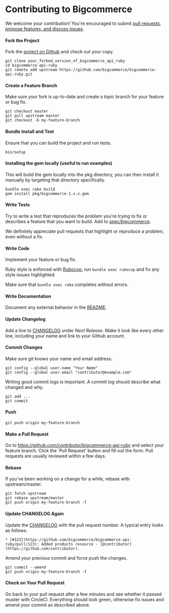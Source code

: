 # Contributing to Bigcommerce

We welcome your contribution! You're encouraged to submit [pull requests](https://github.com/bigcommerce/bigcommerce-api-ruby/pulls), [propose features, and discuss issues](https://github.com/bigcommerce/bigcommerce-api-ruby/issues).

#### Fork the Project

Fork the [project on Github](https://github.com/bigcommerce/bigcommerce-api-ruby) and check out your copy.

```
git clone your_forked_version_of_bigcommerce_api_ruby
cd bigcommerce-api-ruby
git remote add upstream https://github.com/bigcommerce/bigcommerce-api-ruby.git
```

#### Create a Feature Branch

Make sure your fork is up-to-date and create a topic branch for your feature or bug fix.

```
git checkout master
git pull upstream master
git checkout -b my-feature-branch
```

#### Bundle Install and Test

Ensure that you can build the project and run tests.

```
bin/setup
```

#### Installing the gem locally (useful to run examples)

This will build the gem locally into the pkg directory, you can then install it manually by targeting that directory specifically.

```
bundle exec rake build
gem install pkg/bigcommerce-1.x.x.gem
```

#### Write Tests

Try to write a test that reproduces the problem you're trying to fix or describes a feature that you want to build. Add to [spec/bigcommerce](spec/bigcommerce).

We definitely appreciate pull requests that highlight or reproduce a problem, even without a fix.

#### Write Code

Implement your feature or bug fix.

Ruby style is enforced with [Rubocop](https://github.com/bbatsov/rubocop), run `bundle exec rubocop` and fix any style issues highlighted.

Make sure that `bundle exec rake` completes without errors.

#### Write Documentation

Document any external behavior in the [README](README.md).

#### Update Changelog

Add a line to [CHANGELOG](CHANGELOG.md) under *Next Release*. Make it look like every other line, including your name and link to your Github account.

#### Commit Changes

Make sure git knows your name and email address:

```
git config --global user.name "Your Name"
git config --global user.email "contributor@example.com"
```

Writing good commit logs is important. A commit log should describe what changed and why.

```
git add ...
git commit
```

#### Push

```
git push origin my-feature-branch
```

#### Make a Pull Request

Go to https://github.com/contributor/bigcommerce-api-ruby and select your feature branch. Click the 'Pull Request'
button and fill out the form. Pull requests are usually reviewed within a few days.

#### Rebase

If you've been working on a change for a while, rebase with upstream/master.

```
git fetch upstream
git rebase upstream/master
git push origin my-feature-branch -f
```

#### Update CHANGELOG Again

Update the [CHANGELOG](CHANGELOG.md) with the pull request number. A typical entry looks as follows.

```
* [#123](https://github.com/bigcommerce/bigcommerce-api-ruby/pull/123): Added products resource - [@contributor](https://github.com/contributor).
```

Amend your previous commit and force push the changes.

```
git commit --amend
git push origin my-feature-branch -f
```

#### Check on Your Pull Request

Go back to your pull request after a few minutes and see whether it passed muster with CircleCI. Everything should
look green, otherwise fix issues and amend your commit as described above.
